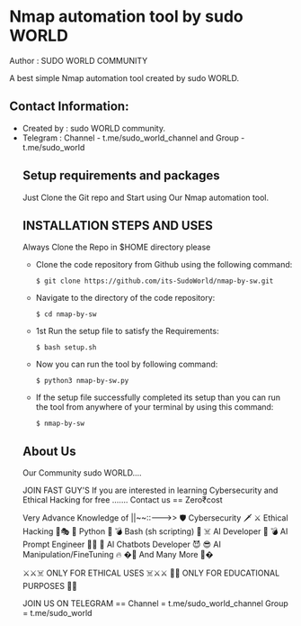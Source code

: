 # Nmap automation tool by sudo WORLD
Author : SUDO WORLD COMMUNITY
        <p>A best simple Nmap automation tool created by sudo WORLD.</p>
  <h2>Contact Information:</h2>
<ul>
        <li>Created by : sudo WORLD community.</li>
        <li>Telegram : Channel - t.me/sudo_world_channel and Group - t.me/sudo_world</li>

<h2>Setup requirements and packages</h2>
<p>Just Clone the Git repo and Start using Our Nmap automation tool.</p>

<h2>INSTALLATION STEPS AND USES</h2>
<p> Always Clone the Repo in $HOME directory please </p> 
<div>
  <ul>
    <li>
      <p>Clone the code repository from Github using the following command:</p>
      <pre><code>$ git clone https://github.com/its-SudoWorld/nmap-by-sw.git </code></pre>
    </li>
    <li>
      <p>Navigate to the directory of the code repository:</p>
      <pre><code>$ cd nmap-by-sw</code></pre>
    </li>
    <li>
      <p>1st Run the setup file to satisfy the Requirements:</p>
      <pre><code>$ bash setup.sh</code></pre>
    </li>
    <li>
      <p>Now you can run the tool by following command:</p>
      <pre><code>$ python3 nmap-by-sw.py</code></pre>
    </li>
    <li>
      <p>If the setup file successfully completed its setup than you can run the tool from anywhere of your terminal by using this command:</p>
      <pre><code>$ nmap-by-sw </code></pre>
    </li>
  </ul>
</div>

<h2>About Us</h2>
<p>Our Community sudo WORLD....</p>
<p>JOIN FAST GUY'S
If you are interested in learning Cybersecurity and Ethical Hacking for free ....... Contact us == Zero₹cost

Very Advance Knowledge of ||~~::--->>
🛡️ Cybersecurity 🗡️
⚔️ Ethical Hacking 🎩🎭
🖤 Python 🐍
💣 Bash (sh scripting) 🖤
☠️ AI Developer 🎃
💣 AI Prompt Engineer �🏻
💬 AI Chatbots Developer 😈
😎 AI Manipulation/FineTuning 🔥
�📜 And Many More 📜�

⚔️⚔️☠️ ONLY FOR ETHICAL USES ☠️⚔️⚔️
📜📜 ONLY FOR EDUCATIONAL PURPOSES 📜📜


JOIN US ON TELEGRAM ==
Channel = t.me/sudo_world_channel
Group = t.me/sudo_world

</p>
